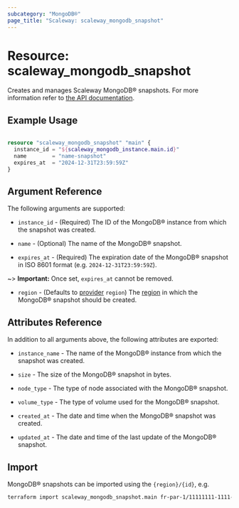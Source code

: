 ```yaml
---
subcategory: "MongoDB®"
page_title: "Scaleway: scaleway_mongodb_snapshot"
---
```


# Resource: scaleway_mongodb_snapshot

Creates and manages Scaleway MongoDB® snapshots.
For more information refer to [the API documentation](https://www.scaleway.com/en/docs/managed-databases/mongodb/).

## Example Usage


```terraform

resource "scaleway_mongodb_snapshot" "main" {
  instance_id = "${scaleway_mongodb_instance.main.id}"
  name        = "name-snapshot"
  expires_at  = "2024-12-31T23:59:59Z"
}
```


## Argument Reference

The following arguments are supported:

- `instance_id` - (Required) The ID of the MongoDB® instance from which the snapshot was created.

- `name` - (Optional) The name of the MongoDB® snapshot.

- `expires_at` - (Required) The expiration date of the MongoDB® snapshot in ISO 8601 format (e.g. `2024-12-31T23:59:59Z`).

~> **Important:** Once set, `expires_at` cannot be removed.

- `region` - (Defaults to [provider](../index.md) `region`) The [region](../guides/regions_and_zones.md#regions) in which the MongoDB® snapshot should be created.

## Attributes Reference

In addition to all arguments above, the following attributes are exported:

- `instance_name` - The name of the MongoDB® instance from which the snapshot was created.

- `size` - The size of the MongoDB® snapshot in bytes.

- `node_type` - The type of node associated with the MongoDB® snapshot.

- `volume_type` - The type of volume used for the MongoDB® snapshot.

- `created_at` - The date and time when the MongoDB® snapshot was created.

- `updated_at` - The date and time of the last update of the MongoDB® snapshot.

## Import

MongoDB® snapshots can be imported using the `{region}/{id}`, e.g.

```bash
terraform import scaleway_mongodb_snapshot.main fr-par-1/11111111-1111-1111-1111-111111111111
```